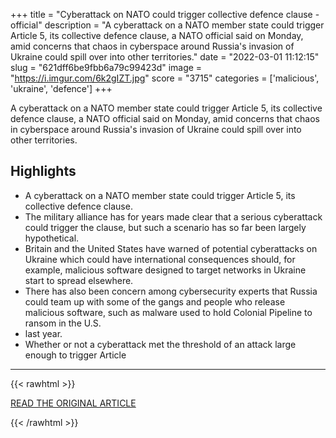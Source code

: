 +++
title = "Cyberattack on NATO could trigger collective defence clause - official"
description = "A cyberattack on a NATO member state could trigger Article 5, its collective defence clause, a NATO official said on Monday, amid concerns that chaos in cyberspace around Russia's invasion of Ukraine could spill over into other territories."
date = "2022-03-01 11:12:15"
slug = "621dff6be9fbb6a79c99423d"
image = "https://i.imgur.com/6k2gIZT.jpg"
score = "3715"
categories = ['malicious', 'ukraine', 'defence']
+++

A cyberattack on a NATO member state could trigger Article 5, its collective defence clause, a NATO official said on Monday, amid concerns that chaos in cyberspace around Russia's invasion of Ukraine could spill over into other territories.

## Highlights

- A cyberattack on a NATO member state could trigger Article 5, its collective defence clause.
- The military alliance has for years made clear that a serious cyberattack could trigger the clause, but such a scenario has so far been largely hypothetical.
- Britain and the United States have warned of potential cyberattacks on Ukraine which could have international consequences should, for example, malicious software designed to target networks in Ukraine start to spread elsewhere.
- There has also been concern among cybersecurity experts that Russia could team up with some of the gangs and people who release malicious software, such as malware used to hold Colonial Pipeline to ransom in the U.S.
- last year.
- Whether or not a cyberattack met the threshold of an attack large enough to trigger Article

---

{{< rawhtml >}}
  <p class="article-category">
    <a target="_blank" href="https://www.reuters.com/world/europe/cyberattack-nato-could-trigger-collective-defence-clause-official-2022-02-28/">READ THE ORIGINAL ARTICLE</a>
  </p>
{{< /rawhtml >}}
